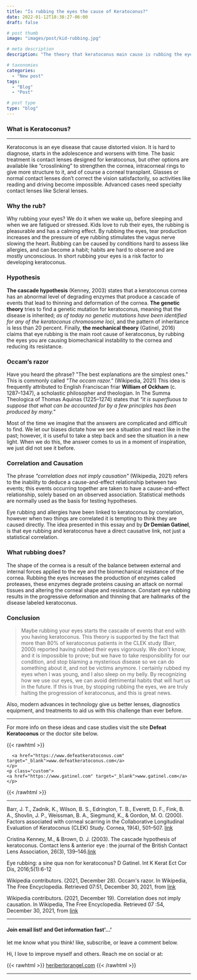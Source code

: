 ```yaml
---
title: "Is rubbing the eyes the cause of Keratoconus?"
date: 2022-01-12T18:38:27-06:00
draft: false

# post thumb
image: "images/post/kid-rubbing.jpg"

# meta description
description: "The theory that keratoconus main cause is rubbing the eye ball"

# taxonomies
categories: 
  - "New post"
tags:
  - "Blog"
  - "Post"

# post type
type: "blog"
---
```

### What is Keratoconus?
-----------
Keratoconus is an eye disease that cause distorted vision. It is hard to diagnose, starts in the adolescence and worsens with time. The basic treatment is contact lenses designed for keratoconus, but other options are available like “crosslinking” to strengthen the cornea, intracorneal rings to give more structure to it, and of course a corneal transplant. Glasses or normal contact lenses don’t correct the vision satisfactorily, so activities like reading and driving become impossible. Advanced cases need specialty contact lenses like Scleral lenses.

### Why the rub?

Why rubbing your eyes? We do it when we wake up, before sleeping and when we are fatigued or stressed. Kids love to rub their eyes, the rubbing is pleasurable and has a calming effect. By rubbing the eyes, tear production increases and the pressure of eye rubbing stimulates the vagus nerve slowing the heart. Rubbing can be caused by conditions hard to assess like allergies, and can become a habit; habits are hard to observe and are mostly unconscious. In short rubbing your eyes is a risk factor to developing keratoconus.

### Hypothesis

**The cascade hypothesis** (Kenney, 2003) states that a keratoconus cornea has an abnormal level of degrading enzymes that produce a cascade of events that lead to thinning and deformation of the cornea. **The genetic theory** tries to find a genetic mutation for keratoconus, meaning that the disease is inherited; *as of today no genetic mutations have been identified for any of the keratoconus chromosome loci*, and the pattern of inheritance is less than 20 percent. Finally, **the mechanical theory** (Gatinel, 2016) claims that eye rubbing is the main root cause of keratoconus, by rubbing the eyes you are causing biomechanical instability to the cornea and reducing its resistance.

### Occam’s razor

Have you heard the phrase? "The best explanations are the simplest ones." This is commonly called *"The occam razor."* (Wikipedia, 2021) This idea is frequently attributed to English Franciscan friar **William of Ockham** (c. 1287–1347), a scholastic philosopher and theologian. In The Summa Theologica of Thomas Aquinas (1225–1274) states that *"it is superfluous to suppose that what can be accounted for by a few principles has been produced by many."*

 Most of the time we imagine that the answers are complicated and difficult to find. We let our biases dictate how we see a situation and react like in the past; however, it is useful to take a step back and see the situation in a new light. When we do this, the answer comes to us in a moment of inspiration, we just did not see it before.

### Correlation and Causation

The phrase *"correlation does not imply causation"* (Wikipedia, 2021) refers to the inability to deduce a cause-and-effect relationship between two events; this events occurring together are taken to have a cause-and-effect relationship, solely based on an observed association. Statistical methods are normally used as the basis for testing hypotheses.

 Eye rubbing and allergies have been linked to keratoconus by correlation, however when two things are correlated it is tempting to think they are caused directly. The idea presented in this essay and by **Dr Demian Gatinel**, is that eye rubbing and keratoconus have a direct causative link, not just a statistical correlation.

### What rubbing does?

The shape of the cornea is a result of the balance between external and internal forces applied to the eye and the biomechanical resistance of the cornea. Rubbing the eyes increases the production of enzymes called proteases, these enzymes degrade proteins causing an attack on normal tissues and altering the corneal shape and resistance. Constant eye rubbing results in the progressive deformation and thinning that are hallmarks of the disease labeled keratoconus.

### Conclusion

>Maybe rubbing your eyes starts the cascade of events that end with you having keratoconus. This theory is supported by the fact that more than 80% of keratoconus patients in the CLEK study (Barr, 2000) reported having rubbed their eyes vigorously. We don't know, and it is impossible to prove; but we have to take responsibility for our condition, and stop blaming a mysterious disease so we can do something about it, and not be victims anymore. I certainly rubbed my eyes when I was young, and I also sleep on my belly. By recognizing how we use our eyes, we can avoid detrimental habits that will hurt us in the future. If this is true, by stopping rubbing the eyes, we are truly halting the progression of keratoconus, and this is great news.

Also, modern advances in technology give us better lenses, diagnostics equipment, and treatments to aid us with this challenge than ever before.

-----------

For more info on these ideas and case studies visit the site **Defeat Keratoconus** or the doctor site below.

{{< rawhtml >}}
    <p class="custom">
      
      <a href="https://www.defeatkeratoconus.com" target="_blank">www.defeatkeratoconus.com</a>
    </p>
    <p class="custom">
    <a href="https://www.gatinel.com" target="_blank">www.gatinel.com</a>
    </p>
{{< /rawhtml >}}

-----------

Barr, J. T., Zadnik, K., Wilson, B. S., Edrington, T. B., Everett, D. F., Fink, B. A., Shovlin, J. P., Weissman, B. A., Siegmund, K., & Gordon, M. O. (2000). Factors associated with corneal scarring in the Collaborative Longitudinal Evaluation of Keratoconus (CLEK) Study. Cornea, 19(4), 501–507. [link](https://doi.org/10.1097/00003226-200007000-00020)

Cristina Kenney, M., & Brown, D. J. (2003). The cascade hypothesis of keratoconus. Contact lens & anterior eye : the journal of the British Contact Lens Association, 26(3), 139–146.[link](https://doi.org/10.1016/S1367-0484(03)00022-5)

Eye rubbing: a sine qua non for keratoconus? D Gatinel. Int K Kerat Ect Cor Dis, 2016;5(1):6-12

Wikipedia contributors. (2021, December 28). Occam's razor. In Wikipedia, The Free Encyclopedia. Retrieved 07:51, December 30, 2021, from [link](https://en.wikipedia.org/w/index.php?title=Occam%27s_razor&oldid=1062502101)

Wikipedia contributors. (2021, December 19). Correlation does not imply causation. In Wikipedia, The Free Encyclopedia. Retrieved 07 :54, December 30, 2021, from [link](https://en.wikipedia.org/w/index.php?title=Correlation_does_not_imply_causation&oldid=106100504)

-----------

#### Join email list! and Get information fast'...'

let me know what you think! like, subscribe, or leave a comment below.

Hi, I love to improve myself and others. Reach me on social or at:

{{< rawhtml >}}
<a href="https://heribertorangel.com" target="_blank">heribertorangel.com</a>
{{< /rawhtml >}}

-----------

